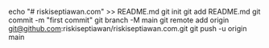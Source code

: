 echo "# riskiseptiawan.com" >> README.md
git init
git add README.md
git commit -m "first commit"
git branch -M main
git remote add origin git@github.com:riskiseptiawan/riskiseptiawan.com.git
git push -u origin main
